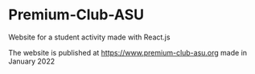 # Premium-Club-ASU
Website for a student activity made with React.js

The website is published at https://www.premium-club-asu.org
made in January 2022
